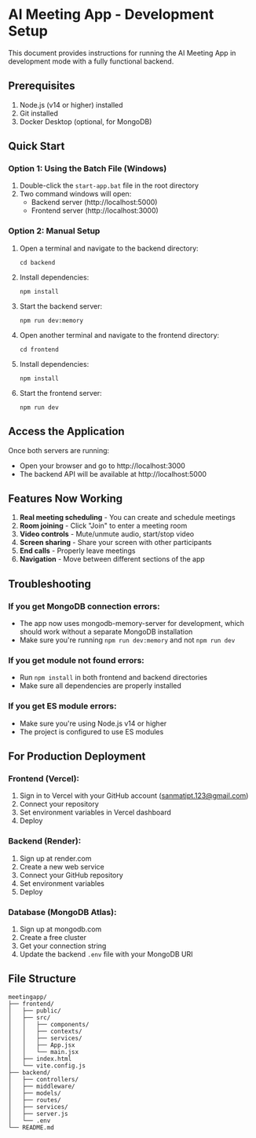 # AI Meeting App - Development Setup

This document provides instructions for running the AI Meeting App in development mode with a fully functional backend.

## Prerequisites

1. Node.js (v14 or higher) installed
2. Git installed
3. Docker Desktop (optional, for MongoDB)

## Quick Start

### Option 1: Using the Batch File (Windows)

1. Double-click the `start-app.bat` file in the root directory
2. Two command windows will open:
   - Backend server (http://localhost:5000)
   - Frontend server (http://localhost:3000)

### Option 2: Manual Setup

1. Open a terminal and navigate to the backend directory:
   ```
   cd backend
   ```

2. Install dependencies:
   ```
   npm install
   ```

3. Start the backend server:
   ```
   npm run dev:memory
   ```

4. Open another terminal and navigate to the frontend directory:
   ```
   cd frontend
   ```

5. Install dependencies:
   ```
   npm install
   ```

6. Start the frontend server:
   ```
   npm run dev
   ```

## Access the Application

Once both servers are running:
- Open your browser and go to http://localhost:3000
- The backend API will be available at http://localhost:5000

## Features Now Working

1. **Real meeting scheduling** - You can create and schedule meetings
2. **Room joining** - Click "Join" to enter a meeting room
3. **Video controls** - Mute/unmute audio, start/stop video
4. **Screen sharing** - Share your screen with other participants
5. **End calls** - Properly leave meetings
6. **Navigation** - Move between different sections of the app

## Troubleshooting

### If you get MongoDB connection errors:
- The app now uses mongodb-memory-server for development, which should work without a separate MongoDB installation
- Make sure you're running `npm run dev:memory` and not `npm run dev`

### If you get module not found errors:
- Run `npm install` in both frontend and backend directories
- Make sure all dependencies are properly installed

### If you get ES module errors:
- Make sure you're using Node.js v14 or higher
- The project is configured to use ES modules

## For Production Deployment

### Frontend (Vercel):
1. Sign in to Vercel with your GitHub account (sanmatipt.123@gmail.com)
2. Connect your repository
3. Set environment variables in Vercel dashboard
4. Deploy

### Backend (Render):
1. Sign up at render.com
2. Create a new web service
3. Connect your GitHub repository
4. Set environment variables
5. Deploy

### Database (MongoDB Atlas):
1. Sign up at mongodb.com
2. Create a free cluster
3. Get your connection string
4. Update the backend `.env` file with your MongoDB URI

## File Structure

```
meetingapp/
├── frontend/
│   ├── public/
│   ├── src/
│   │   ├── components/
│   │   ├── contexts/
│   │   ├── services/
│   │   ├── App.jsx
│   │   └── main.jsx
│   ├── index.html
│   └── vite.config.js
├── backend/
│   ├── controllers/
│   ├── middleware/
│   ├── models/
│   ├── routes/
│   ├── services/
│   ├── server.js
│   └── .env
└── README.md
```